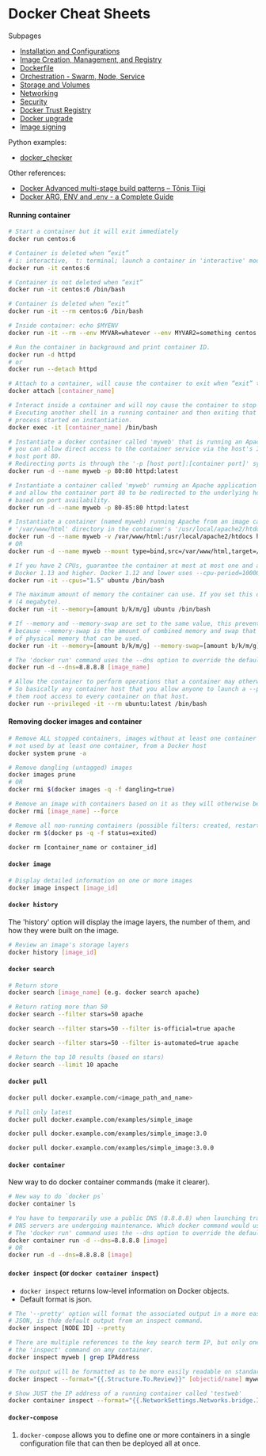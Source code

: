 # Docker Cheat Sheets

Subpages
- [Installation and Configurations](docker-configurations.md)
- [Image Creation, Management, and Registry](docker-image-creation-management-registry.md)
- [Dockerfile](docker-dockerfile.md)
- [Orchestration - Swarm, Node, Service](docker-orchestration.md)
- [Storage and Volumes](docker-storage-and-volumes.md)
- [Networking](docker-networking.md)
- [Security](docker-security.md)
- [Docker Trust Registry](docker-trusted-registry.md)
- [Docker upgrade](docker-upgrade.md)
- [Image signing](docker-image-signing.md)

Python examples:
- [docker_checker](docker_checker/README.md)

Other references:
- [Docker Advanced multi-stage build patterns – Tõnis Tiigi](https://medium.com/@tonistiigi/advanced-multi-stage-build-patterns-6f741b852fae)
- [Docker ARG, ENV and .env - a Complete Guide](https://vsupalov.com/docker-arg-env-variable-guide/)


#### Running container

```bash
# Start a container but it will exit immediately
docker run centos:6

# Container is deleted when “exit”
# i: interactive,  t: terminal; launch a container in 'interactive' mode in the current 'terminal'
docker run -it centos:6

# Container is not deleted when “exit”
docker run -it centos:6 /bin/bash

# Container is deleted when “exit”
docker run -it --rm centos:6 /bin/bash

# Inside container: echo $MYENV
docker run -it --rm --env MYVAR=whatever --env MYVAR2=something centos:6 /bin/bash

# Run the container in background and print container ID.
docker run -d httpd
# or
docker run --detach httpd

# Attach to a container, will cause the container to exit when “exit” the container.
docker attach [container_name]

# Interact inside a container and will noy cause the container to stop when you exit the running shell.
# Executing another shell in a running container and then exiting that shell will not stop the underlying container
# process started on instantiation.
docker exec -it [container_name] /bin/bash

# Instantiate a docker container called 'myweb' that is running an Apache web server on port 80 by default within it,
# you can allow direct access to the container service via the host's IP by redirecting the container port 80 to the
# host port 80.
# Redirecting ports is through the '-p [host port]:[container port]' syntax.
docker run -d --name myweb -p 80:80 httpd:latest

# Instantiate a container called 'myweb' running an Apache application from the image 'httpd:latest' on your system,
# and allow the container port 80 to be redirected to the underlying host's port somewhere in the range of 80-85,
# based on port availability.
docker run -d --name myweb -p 80-85:80 httpd:latest

# Instantiate a container (named myweb) running Apache from an image called 'http:latest', mount the underlying hosts's
# '/var/www/html' directory in the container's '/usr/local/apache2/htdocs' directory
docker run -d --name myweb -v /var/www/html:/usr/local/apache2/htdocs httpd:latest
# OR
docker run -d --name myweb --mount type=bind,src=/var/www/html,target=/usr/local/apache2/htdocs httpd:latest

# If you have 2 CPUs, guarantee the container at most at most one and a half of the CPUs every second.
# Docker 1.13 and higher. Docker 1.12 and lower uses --cpu-period=100000 --cpu-quota=50000
docker run -it --cpus="1.5" ubuntu /bin/bash

# The maximum amount of memory the container can use. If you set this option, the minimum allowed value is 4m
# (4 megabyte).
docker run -it --memory=[amount b/k/m/g] ubuntu /bin/bash

# If --memory and --memory-swap are set to the same value, this prevents containers from using any swap. This is
# because --memory-swap is the amount of combined memory and swap that can be used, while --memory is only the amount
# of physical memory that can be used.
docker run -it --memory=[amount b/k/m/g] --memory-swap=[amount b/k/m/g] ubuntu /bin/bash

# The 'docker run' command uses the --dns option to override the default DNS servers for a container.
docker run -d --dns=8.8.8.8 [image_name]

# Allow the container to perform operations that a container may otherwise be restricted from performing.
# So basically any container host that you allow anyone to launch a --privileged container on is the same as giving
# them root access to every container on that host.
docker run --privileged -it --rm ubuntu:latest /bin/bash
```


#### Removing docker images and container

```bash
# Remove ALL stopped containers, images without at least one container associated, all build cache, and all networks
# not used by at least one container, from a Docker host
docker system prune -a

# Remove dangling (untagged) images
docker images prune
# OR
docker rmi $(docker images -q -f dangling=true)

# Remove an image with containers based on it as they will otherwise be left orphaned
docker rmi [image_name] --force

# Remove all non-running containers (possible filters: created, restarting, running, paused, exited)
docker rm $(docker ps -q -f status=exited)

docker rm [container_name or container_id]
```


#### `docker image`

```bash
# Display detailed information on one or more images
docker image inspect [image_id]
```


#### `docker history`

The 'history' option will display the image layers, the number of them, and how they were built on the image.

```bash
# Review an image's storage layers
docker history [image_id]
```


#### `docker search`

```bash
# Return store
docker search [image_name] (e.g. docker search apache)	

# Return rating more than 50
docker search --filter stars=50 apache	

docker search --filter stars=50 --filter is-official=true apache

docker search --filter stars=50 --filter is-automated=true apache

# Return the top 10 results (based on stars)
docker search --limit 10 apache	
```


#### `docker pull`

```bash
docker pull docker.example.com/<image_path_and_name>

# Pull only latest
docker pull docker.example.com/examples/simple_image

docker pull docker.example.com/examples/simple_image:3.0

docker pull docker.example.com/examples/simple_image:3.0.0	
```


#### `docker container`

New way to do docker container commands (make it clearer).

```bash
# New way to do `docker ps`
docker container ls

# You have to temporarily use a public DNS (8.8.8.8) when launching transient detached containers while your corporate
# DNS servers are undergoing maintenance. Which docker command would use that public DNS server for name resolution?
# The 'docker run' command uses the --dns option to override the default DNS servers for a container.
docker container run -d --dns=8.8.8.8 [image]
# OR
docker run -d --dns=8.8.8.8 [image]

```


#### `docker inspect` (or `docker container inspect`)

- `docker inspect` returns low-level information on Docker objects. 
- Default format is json.

```bash
# The '--pretty' option will format the associated output in a more easily readable format.
# JSON, is thde default output from an inspect command.
docker inspect [NODE ID] --pretty

# There are multiple references to the key search term IP, but only one specifically called 'IPAddress' when running
# the 'inspect' command on any container.
docker inspect myweb | grep IPAddress

# The output will be formatted as to be more easily readable on standard output.
docker inspect --format="{{.Structure.To.Review}}" [objectid/name] myweb

# Show JUST the IP address of a running container called 'testweb'
docker container inspect --format="{{.NetworkSettings.Networks.bridge.IPAddress}" testweb
```


#### `docker-compose`

1. `docker-compose` allows you to define one or more containers in a single configuration file that can then be deployed all at once.

